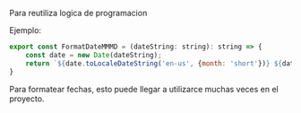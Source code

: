 Para reutiliza logica de programacion

Ejemplo:

```js
export const FormatDateMMMD = (dateString: string): string => {
    const date = new Date(dateString);
    return `${date.toLocaleDateString('en-us', {month: 'short'})} ${date.getDate()}`;
}
```

Para formatear fechas, esto puede llegar a utilizarce muchas veces en el proyecto.